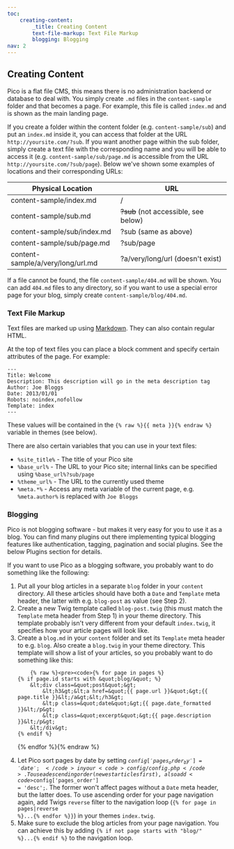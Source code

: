 ```yaml
---
toc:
    creating-content:
        _title: Creating Content
        text-file-markup: Text File Markup
        blogging: Blogging
nav: 2
---
```


## Creating Content

Pico is a flat file CMS, this means there is no administration backend or
database to deal with. You simply create `.md` files in the `content-sample`
folder and that becomes a page. For example, this file is called `index.md`
and is shown as the main landing page.

If you create a folder within the content folder (e.g. `content-sample/sub`)
and put an `index.md` inside it, you can access that folder at the URL
`http://yoursite.com/?sub`. If you want another page within the sub folder,
simply create a text file with the corresponding name and you will be able to
access it (e.g. `content-sample/sub/page.md` is accessible from the URL
`http://yoursite.com/?sub/page`). Below we've shown some examples of locations
and their corresponding URLs:

<table style="width: 100%; max-width: 40em;">
    <thead>
        <tr>
            <th style="width: 50%;">Physical Location</th>
            <th style="width: 50%;">URL</th>
        </tr>
    </thead>
    <tbody>
        <tr>
            <td>content-sample/index.md</td>
            <td>/</td>
        </tr>
        <tr>
            <td>content-sample/sub.md</td>
            <td><del>?sub</del> (not accessible, see below)</td>
        </tr>
        <tr>
            <td>content-sample/sub/index.md</td>
            <td>?sub (same as above)</td>
        </tr>
        <tr>
            <td>content-sample/sub/page.md</td>
            <td>?sub/page</td>
        </tr>
        <tr>
            <td>content-sample/a/very/long/url.md</td>
            <td>?a/very/long/url (doesn't exist)</td>
        </tr>
    </tbody>
</table>

If a file cannot be found, the file `content-sample/404.md` will be shown. You
can add `404.md` files to any directory, so if you want to use a special error
page for your blog, simply create `content-sample/blog/404.md`.

### Text File Markup

Text files are marked up using [Markdown](https://daringfireball.net/projects/markdown/). They can also contain regular HTML.

At the top of text files you can place a block comment and specify certain
attributes of the page. For example:

<pre><code>---
Title: Welcome
Description: This description will go in the meta description tag
Author: Joe Bloggs
Date: 2013/01/01
Robots: noindex,nofollow
Template: index
---</code></pre>

These values will be contained in the `{% raw %}{{ meta }}{% endraw %}` variable
in themes (see below).

There are also certain variables that you can use in your text files:

* <code>&#37;site_title&#37;</code> - The title of your Pico site
* <code>&#37;base_url&#37;</code> - The URL to your Pico site; internal links
  can be specified using <code>&#37;base_url&#37;?sub/page</code>
* <code>&#37;theme_url&#37;</code> - The URL to the currently used theme
* <code>&#37;meta.*&#37;</code> - Access any meta variable of the current page,
  e.g. <code>&#37;meta.author&#37;</code> is replaced with `Joe Bloggs`

### Blogging

Pico is not blogging software - but makes it very easy for you to use it as a
blog. You can find many plugins out there implementing typical blogging
features like authentication, tagging, pagination and social plugins. See the
below Plugins section for details.

If you want to use Pico as a blogging software, you probably want to do
something like the following:
<ol>
    <li>
        Put all your blog articles in a separate <code>blog</code> folder in your <code>content</code>
        directory. All these articles should have both a <code>Date</code> and <code>Template</code> meta
        header, the latter with e.g. <code>blog-post</code> as value (see Step 2).
    </li>
    <li>
        Create a new Twig template called <code>blog-post.twig</code> (this must match the
        <code>Template</code> meta header from Step 1) in your theme directory. This template
        probably isn't very different from your default <code>index.twig</code>, it specifies
        how your article pages will look like.
    </li>
    <li>
        Create a <code>blog.md</code> in your <code>content</code> folder and set its <code>Template</code> meta
        header to e.g. <code>blog</code>. Also create a <code>blog.twig</code> in your theme directory.
        This template will show a list of your articles, so you probably want to
        do something like this:

        {% raw %}<pre><code>{% for page in pages %}
    {% if page.id starts with &quot;blog/&quot; %}
        &lt;div class=&quot;post&quot;&gt;
            &lt;h3&gt;&lt;a href=&quot;{{ page.url }}&quot;&gt;{{ page.title }}&lt;/a&gt;&lt;/h3&gt;
            &lt;p class=&quot;date&quot;&gt;{{ page.date_formatted }}&lt;/p&gt;
            &lt;p class=&quot;excerpt&quot;&gt;{{ page.description }}&lt;/p&gt;
        &lt;/div&gt;
    {% endif %}
{% endfor %}</code></pre>{% endraw %}
    </li>
    <li>
        Let Pico sort pages by date by setting <code>$config['pages_order_by'] = 'date';</code>
        in your <code>config/config.php</code>. To use a descending order (newest articles
        first), also add <code>$config['pages_order'] = 'desc';</code>. The former won't affect
        pages without a <code>Date</code> meta header, but the latter does. To use ascending
        order for your page navigation again, add Twigs <code>reverse</code> filter to the
        navigation loop (<code>{&#37; for page in pages|reverse &#37;}...{&#37; endfor &#37;}}</code>)
        in your themes <code>index.twig</code>.
    </li>
    <li>
        Make sure to exclude the blog articles from your page navigation. You can
        achieve this by adding <code>{&#37; if not page starts with "blog/" &#37;}...{&#37; endif &#37;}</code>
        to the navigation loop.
    </li>
</ol>
